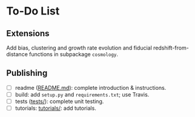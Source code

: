 # To-Do List

## Extensions

Add bias, clustering and growth rate evolution and fiducial 
redshift-from-distance functions in subpackage ``cosmology``.

## Publishing

- [ ] readme ([README.md](./README.MD)): complete introduction & instructions.
- [ ] build: add ``setup.py`` and ``requirements.txt``; use Travis.
- [ ] tests ([tests/](./tests/)): complete unit testing.
- [ ] tutorials: [tutorials/](./examples/): add tutorials.
